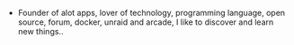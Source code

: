 - Founder of alot apps, lover of technology, programming language, open source, forum, docker, unraid and arcade, I like to discover and learn new things..
  <br>
































































































































































































































































































































































































































































































